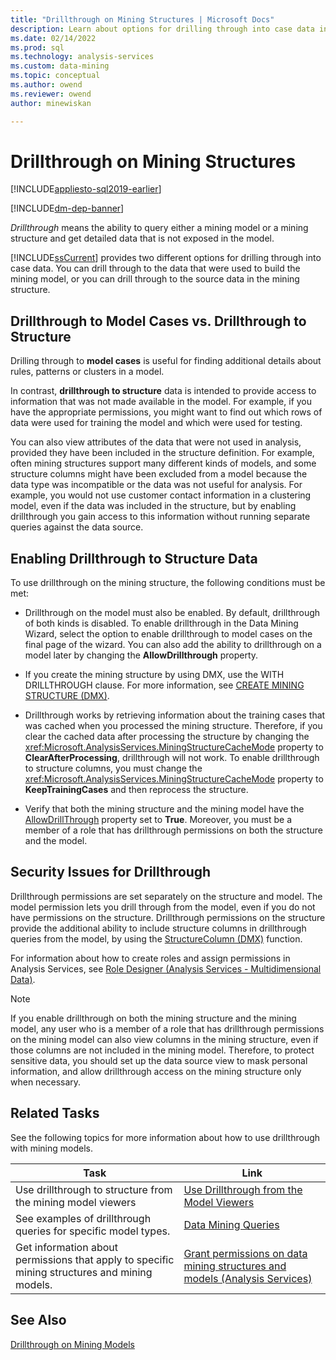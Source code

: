 ```yaml
---
title: "Drillthrough on Mining Structures | Microsoft Docs"
description: Learn about options for drilling through into case data in a mining structure, the ability to query a mining structure to get data not exposed in the model.
ms.date: 02/14/2022
ms.prod: sql
ms.technology: analysis-services
ms.custom: data-mining
ms.topic: conceptual
ms.author: owend
ms.reviewer: owend
author: minewiskan

---
```

# Drillthrough on Mining Structures
[!INCLUDE[appliesto-sql2019-earlier](../includes/appliesto-sql2019-earlier.md)]

[!INCLUDE[dm-dep-banner](../includes/dm-dep-banner.md)]

  *Drillthrough* means the ability to query either a mining model or a mining structure and get detailed data that is not exposed in the model.  
  
 [!INCLUDE[ssCurrent](../includes/sscurrent-md.md)] provides two different options for drilling through into case data. You can drill through to the data that were used to build the mining model, or you can drill through to the source data in the mining structure.  
  
## Drillthrough to Model Cases vs. Drillthrough to Structure  
 Drilling through to **model cases** is useful for finding additional details about rules, patterns or clusters in a model.  
  
 In contrast, **drillthrough to structure** data is intended to provide access to information that was not made available in the model. For example, if you have the appropriate permissions, you might want to find out which rows of data were used for training the model and which were used for testing.  
  
 You can also view attributes of the data that were not used in analysis, provided they have been included in the structure definition. For example, often mining structures support many different kinds of models, and some structure columns might have been excluded from a model because the data type was incompatible or the data was not useful for analysis. For example, you would not use customer contact information in a clustering model, even if the data was included in the structure, but by enabling drillthrough you gain access to this information without running separate queries against the data source.  
  
## Enabling Drillthrough to Structure Data  
 To use drillthrough on the mining structure, the following conditions must be met:  
  
-   Drillthrough on the model must also be enabled. By default, drillthrough of both kinds is disabled. To enable drillthrough in the Data Mining Wizard, select the option to enable drillthrough to model cases on the final page of the wizard. You can also add the ability to drillthrough on a model later by changing the **AllowDrillthrough** property.  
  
-   If you create the mining structure by using DMX, use the WITH DRILLTHROUGH clause. For more information, see [CREATE MINING STRUCTURE &#40;DMX&#41;](/sql/dmx/create-mining-structure-dmx).  
  
-   Drillthrough works by retrieving information about the training cases that was cached when you processed the mining structure. Therefore, if you clear the cached data after processing the structure by changing the <xref:Microsoft.AnalysisServices.MiningStructureCacheMode> property to **ClearAfterProcessing**, drillthrough will not work. To enable drillthrough to structure columns, you must change the <xref:Microsoft.AnalysisServices.MiningStructureCacheMode> property to **KeepTrainingCases** and then reprocess the structure.  
  
-   Verify that both the mining structure and the mining model have the [AllowDrillThrough](../assl/properties/allowdrillthrough-element-assl.md) property set to **True**. Moreover, you must be a member of a role that has drillthrough permissions on both the structure and the model.  
  
## Security Issues for Drillthrough  
 Drillthrough permissions are set separately on the structure and model. The model permission lets you drill through from the model, even if you do not have permissions on the structure. Drillthrough permissions on the structure provide the additional ability to include structure columns in drillthrough queries from the model, by using the [StructureColumn &#40;DMX&#41;](/sql/dmx/structurecolumn-dmx) function.  
  
 For information about how to create roles and assign permissions in Analysis Services, see [Role Designer &#40;Analysis Services - Multidimensional Data&#41;](/previous-versions/sql/sql-server-2016/ms189696(v=sql.130)).  
  
> [!NOTE]  
>  If you enable drillthrough on both the mining structure and the mining model, any user who is a member of a role that has drillthrough permissions on the mining model can also view columns in the mining structure, even if those columns are not included in the mining model. Therefore, to protect sensitive data, you should set up the data source view to mask personal information, and allow drillthrough access on the mining structure only when necessary.  
  
## Related Tasks  
 See the following topics for more information about how to use drillthrough with mining models.  
  
| Task | Link |
| ---- | ---- |
|Use drillthrough to structure from the mining model viewers|[Use Drillthrough from the Model Viewers](../../analysis-services/data-mining/use-drillthrough-from-the-model-viewers.md)|  
|See examples of drillthrough queries for specific model types.|[Data Mining Queries](../../analysis-services/data-mining/data-mining-queries.md)|  
|Get information about permissions that apply to specific mining structures and mining models.|[Grant permissions on data mining structures and models &#40;Analysis Services&#41;](../../analysis-services/multidimensional-models/grant-permissions-on-data-mining-structures-and-models-analysis-services.md)|  
  
## See Also  
 [Drillthrough on Mining Models](../../analysis-services/data-mining/drillthrough-on-mining-models.md)  
  
